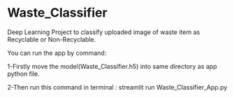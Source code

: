 # Waste_Classifier
Deep Learning Project to classify uploaded image of waste item as Recyclable or Non-Recyclable.

You can run the app by command:

1-Firstly move the model(Waste_Classifier.h5) into same directory as app python file.

2-Then run this command in terminal :
streamlit run Waste_Classifier_App.py


